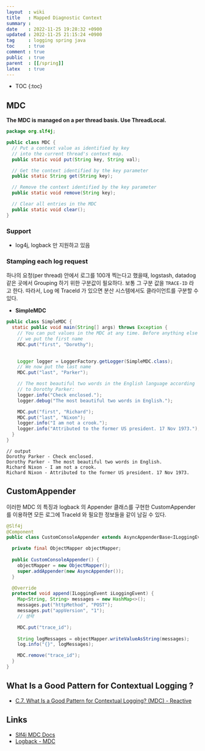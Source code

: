 ```yaml
---
layout  : wiki
title   : Mapped Diagnostic Context
summary : 
date    : 2022-11-25 19:28:32 +0900
updated : 2022-11-25 21:15:24 +0900
tag     : logging spring java
toc     : true
comment : true
public  : true
parent  : [[/spring]]
latex   : true
---
```

* TOC
{:toc}

## MDC

__The MDC is managed on a per thread basis. Use ThreadLocal.__

```java
package org.slf4j;

public class MDC {
  // Put a context value as identified by key
  // into the current thread's context map.
  public static void put(String key, String val);

  // Get the context identified by the key parameter
  public static String get(String key);

  // Remove the context identified by the key parameter
  public static void remove(String key);

  // Clear all entries in the MDC
  public static void clear();
}
```

### Support

- log4j, logback 만 지원하고 있음

### Stamping each log request

하나의 요청(per thread) 안에서 로그를 100개 찍는다고 했을때, logstash, datadog 같은 곳에서 Grouping 하기 위한 구분값이 필요하다. 보통 그 구분 값을 `TRACE-ID` 라고 한다. 따라서, Log 에 TraceId 가 있으면 분산 시스템에서도 클라이언트를 구분할 수 있다.

- __SimpleMDC__

```java
public class SimpleMDC {
  static public void main(String[] args) throws Exception {
    // You can put values in the MDC at any time. Before anything else
    // we put the first name
    MDC.put("first", "Dorothy");

    
    Logger logger = LoggerFactory.getLogger(SimpleMDC.class);
    // We now put the last name
    MDC.put("last", "Parker");

    // The most beautiful two words in the English language according
    // to Dorothy Parker:
    logger.info("Check enclosed.");
    logger.debug("The most beautiful two words in English.");

    MDC.put("first", "Richard");
    MDC.put("last", "Nixon");
    logger.info("I am not a crook.");
    logger.info("Attributed to the former US president. 17 Nov 1973.");
  }
}
```
```
// output
Dorothy Parker - Check enclosed.
Dorothy Parker - The most beautiful two words in English.
Richard Nixon - I am not a crook.
Richard Nixon - Attributed to the former US president. 17 Nov 1973.
```

## CustomAppender

이러한 MDC 의 특징과 logback 의 Appender 클래스를 구현한 CustomAppender 를 이용하면 모든 로그에 TraceId 와 필요한 정보들을 같이 남길 수 있다. 

```java
@Slf4j
@Component
public class CustomConsoleAppender extends AsyncAppenderBase<ILoggingEvent> implements ApplicationContextAware {

  private final ObjectMapper objectMapper;
    
  public CustomConsoleAppender() {
    objectMapper = new ObjectMapper();
    super.addAppender(new AsyncAppender());
  }

  @Override
  protected void append(ILoggingEvent iLoggingEvent) {
    Map<String, String> messages = new HashMap<>();
    messages.put("httpMethod", "POST");
    messages.put("appVersion", "1");
    // 생략

    MDC.put("trace_id");
    
    String logMessages = objectMapper.writeValueAsString(messages);
    log.info("{}", logMessages);

    MDC.remove("trace_id");
  }
}
```

## What Is a Good Pattern for Contextual Logging ?

- [C.7. What Is a Good Pattern for Contextual Logging? (MDC) - Reactive](https://projectreactor.io/docs/core/release/reference/#faq.mdc)

## Links

- [Slf4j MDC Docs](https://www.slf4j.org/api/org/slf4j/MDC.html)
- [Logback - MDC](https://logback.qos.ch/manual/mdc.html)